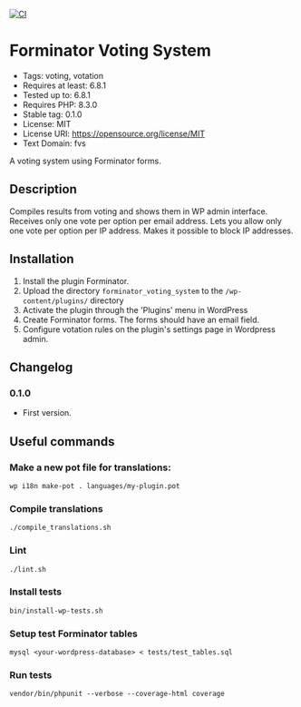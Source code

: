 [![CI](https://github.com/Xolof/forminator-voting-system/actions/workflows/ci.yml/badge.svg)](https://github.com/Xolof/forminator-voting-system/actions/workflows/ci.yml)

# Forminator Voting System

* Tags: voting, votation
* Requires at least: 6.8.1
* Tested up to: 6.8.1
* Requires PHP: 8.3.0
* Stable tag: 0.1.0
* License: MIT
* License URI: https://opensource.org/license/MIT
* Text Domain: fvs

A voting system using Forminator forms.

## Description

Compiles results from voting and shows them in WP admin interface.
Receives only one vote per option per email address.
Lets you allow only one vote per option per IP address.
Makes it possible to block IP addresses.

## Installation

1. Install the plugin Forminator.
2. Upload the directory `forminator_voting_system` to the `/wp-content/plugins/` directory
3. Activate the plugin through the 'Plugins' menu in WordPress
4. Create Forminator forms. The forms should have an email field.
5. Configure votation rules on the plugin's settings page in Wordpress admin.

## Changelog

### 0.1.0
* First version.

## Useful commands

### Make a new pot file for translations:
`wp i18n make-pot . languages/my-plugin.pot`

### Compile translations
`./compile_translations.sh`

### Lint
`./lint.sh`

### Install tests
`bin/install-wp-tests.sh`

### Setup test Forminator tables
`mysql <your-wordpress-database> < tests/test_tables.sql`

### Run tests
`vendor/bin/phpunit --verbose --coverage-html coverage`
